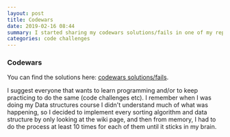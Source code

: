 ```yaml
---
layout: post
title: Codewars
date: 2019-02-16 08:44
summary: I started sharing my codewars solutions/fails in one of my repositories, feel free to contribute!
categories: code challenges
---
```


### Codewars

You can find the solutions here: [codewars solutions/fails](https://github.com/serafss2/codewars_python). 

I suggest everyone that wants to learn programming and/or to keep practicing to do the same (code challenges etc). I remember when I was doing my Data structures course I didn't understand much of what was happening, so I decided to implement every sorting algorithm and data structure by only looking at the wiki page, and then from memory, I had to do the process at least 10 times for each of them until it sticks in my brain.

